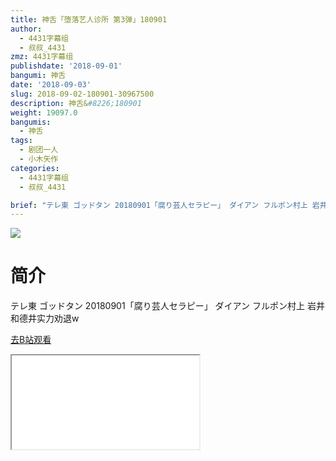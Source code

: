 ```yaml
---
title: 神舌「堕落艺人诊所 第3弹」180901
author:
  - 4431字幕组
  - 叔叔_4431
zmz: 4431字幕组
publishdate: '2018-09-01'
bangumi: 神舌
date: '2018-09-03'
slug: 2018-09-02-180901-30967500
description: 神舌&#8226;180901
weight: 19097.0
bangumis:
  - 神舌
tags:
  - 剧团一人
  - 小木矢作
categories:
  - 4431字幕组
  - 叔叔_4431

brief: "テレ東 ゴッドタン 20180901「腐り芸人セラピー」 ダイアン フルポン村上 岩井和德井实力劝退w"
---
```

![](https://i.imgur.com/6d8qNs1.jpg)
# 简介  
テレ東
ゴッドタン 20180901「腐り芸人セラピー」
ダイアン
フルポン村上
岩井和德井实力劝退w  

[去B站观看](https://www.bilibili.com/video/av30967500/)
<div class ="resp-container"><iframe class="testiframe" src="//player.bilibili.com/player.html?aid=30967500"", scrolling="no", allowfullscreen="true" > </iframe></div> 
